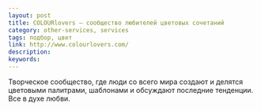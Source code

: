 ```yaml
---
layout: post
title: COLOURlovers — сообщество любителей цветовых сочетаний
category: other-services, services
tags: подбор, цвет
link: http://www.colourlovers.com/
description:
keywords:
---
```


<p>Творческое сообщество, где люди со всего мира создают и делятся цветовыми палитрами, шаблонами и обсуждают последние тенденции. Все в духе любви.</p>
